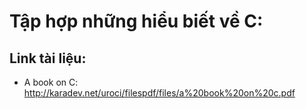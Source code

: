 # Tập hợp những hiểu biết về C:
## Link tài liệu:
- A book on C: http://karadev.net/uroci/filespdf/files/a%20book%20on%20c.pdf
